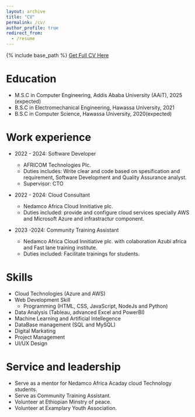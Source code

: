 ```yaml
---
layout: archive
title: "CV"
permalink: /cv/
author_profile: true
redirect_from:
  - /resume
---
```



{% include base_path %}
[Get Full CV Here](https://drive.google.com/file/d/1EResH2T19XlumPTMIn_zvt9B8khD_eTo/view?usp=drive_link)



Education
======

* M.S.C in Computer Engineering, Addis Ababa University (AAiT), 2025 (expected)
* B.S.C in Electromechanical Engineering, Hawassa University, 2021
* B.S.C in Computer Science, Hawassa University, 2020(expected)



Work experience
======
* 2022 - 2024: Software Developer
  * AFRICOM Technologies Plc.
  * Duties includes:  Write clear and code based on spesification and requirement, Software Development and Quality Assurance analyst.
  * Supervisor: CTO


* 2022 - 2024: Cloud Consultant
  * Nedamco Africa Cloud Innitiative plc.
  * Duties included: provide and configure cloud services  specially AWS and Microsoft Azure and infrastractur component.
  

* 2023 -2024: Community Training Assistant
  * Nedamco Africa Cloud Innitiative plc. with colaboration Azubi africa and Fast lane training  institute.
  * Duties included: Facilitate trainings for students.


  
  
Skills
======
* Cloud Technologies (Azure and AWS)
* Web Development Skill
  * Programming (HTML, CSS, JavaScript, NodeJs and Python)
* Data Analysis (Tableau, advanced Excel and PowerBI)
* Machine Learning and Artificial Intellegence
* DataBase management (SQL and MySQL)
* Digital Markating
* Project Management
* UI/UX Design



  
Service and leadership
======
* Serve as a mentor for Nedamco Africa Acaday cloud Technology students.
* Serve as Community Training Assistant.
* Volunteer at Ethiopian Minstry of peace.
* Volunteer at Examplary Youth Association.
